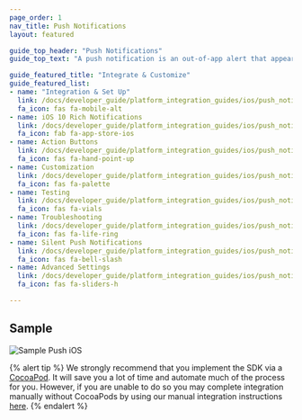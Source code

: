 ```yaml
---
page_order: 1
nav_title: Push Notifications
layout: featured

guide_top_header: "Push Notifications"
guide_top_text: "A push notification is an out-of-app alert that appears on the user's screen when an important update occurs. Push notifications are a valuable way to provide your users with time-sensitive and relevant content or to re-engage them with your app."

guide_featured_title: "Integrate & Customize"
guide_featured_list:
- name: "Integration & Set Up"
  link: /docs/developer_guide/platform_integration_guides/ios/push_notifications/integration/
  fa_icon: fas fa-mobile-alt
- name: iOS 10 Rich Notifications
  link: /docs/developer_guide/platform_integration_guides/ios/push_notifications/rich/
  fa_icon: fab fa-app-store-ios
- name: Action Buttons
  link: /docs/developer_guide/platform_integration_guides/ios/push_notifications/action_buttons/
  fa_icon: fas fa-hand-point-up
- name: Customization
  link: /docs/developer_guide/platform_integration_guides/ios/push_notifications/customization/
  fa_icon: fas fa-palette
- name: Testing
  link: /docs/developer_guide/platform_integration_guides/ios/push_notifications/testing/
  fa_icon: fas fa-vials
- name: Troubleshooting
  link: /docs/developer_guide/platform_integration_guides/ios/push_notifications/troubleshooting/
  fa_icon: fas fa-life-ring
- name: Silent Push Notifications
  link: /docs/developer_guide/platform_integration_guides/ios/push_notifications/silent_push_notifications/
  fa_icon: fas fa-bell-slash
- name: Advanced Settings
  link: /docs/developer_guide/platform_integration_guides/ios/push_notifications/advanced_settings/
  fa_icon: fas fa-sliders-h

---
```


## Sample

![Sample Push iOS][17]

{% alert tip %}
We strongly recommend that you implement the SDK via a [CocoaPod](http://cocoapods.org/). It will save you a lot of time and automate much of the process for you. However, if you are unable to do so you may complete integration manually without CocoaPods by using our manual integration instructions [here]({{site.baseurl}}/developer_guide/platform_integration_guides/ios/initial_sdk_setup/manual_integration_options/#manual-integration-options).
{% endalert %}

<br>

[17]: {{site.baseurl}}/assets/img_archive/push_example_category.png
